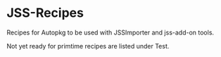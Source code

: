 JSS-Recipes
===========

Recipes for Autopkg to be used with JSSImporter and jss-add-on tools.

Not yet ready for primtime recipes are listed under Test.
